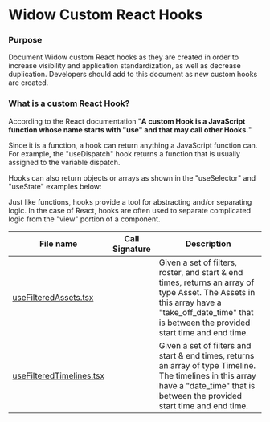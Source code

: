# Widow Custom React Hooks

### Purpose

Document Widow custom React hooks as they are created in order to increase visibility and application standardization, as well as decrease duplication. Developers should add to this document as new custom hooks are created.

### What is a custom React Hook?

According to the React documentation "**A custom Hook is a JavaScript function whose name starts with "use" and that may call other Hooks.**"

Since it is a function, a hook can return anything a JavaScript function can. For example, the "useDispatch" hook returns a function that is usually assigned to the variable dispatch.

Hooks can also return objects or arrays as shown in the "useSelector" and "useState" examples below:

Just like functions, hooks provide a tool for abstracting and/or separating logic. In the case of React, hooks are often used to separate complicated logic from the "view" portion of a component.

| **File name**                                                                                                                              | **Call Signature** | **Description**                                                                                                                                                                                   |
| ------------------------------------------------------------------------------------------------------------------------------------------ | ------------------ | ------------------------------------------------------------------------------------------------------------------------------------------------------------------------------------------------- |
| [useFilteredAssets.tsx](https://code.il2.dso.mil/platform-one/products/widow/widow-react/-/blob/dev/src/hooks/useFilteredAssets.tsx)       |                    | Given a set of filters, roster, and start & end times, returns an array of type Asset. The Assets in this array have a "take_off_date_time" that is between the provided start time and end time. |
| [useFilteredTimelines.tsx](https://code.il2.dso.mil/platform-one/products/widow/widow-react/-/blob/dev/src/hooks/useFilteredTimelines.tsx) |                    | Given a set of filters and start & end times, returns an array of type Timeline. The timelines in this array have a "date_time" that is between the provided start time and end time.             |
